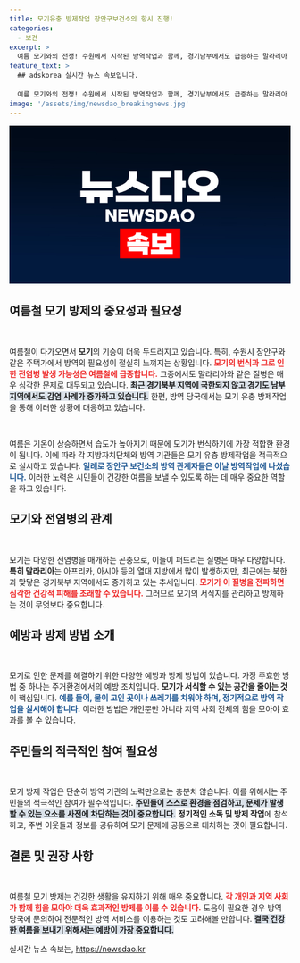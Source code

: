 ```yaml
---
title: 모기유충 방제작업 장안구보건소의 항시 진행!
categories:
  - 보건
excerpt: >
  여름 모기와의 전쟁! 수원에서 시작된 방역작업과 함께, 경기남부에서도 급증하는 말라리아 감염 사례를 주목해야 할 때입니다. 지금 바로 클릭해 자세한 내용을 확인하세요!
feature_text: >
  ## adskorea 실시간 뉴스 속보입니다.

  여름 모기와의 전쟁! 수원에서 시작된 방역작업과 함께, 경기남부에서도 급증하는 말라리아 감염 사례를 주목해야 할 때입니다. 지금 바로 클릭해 자세한 내용을 확인하세요!
image: '/assets/img/newsdao_breakingnews.jpg'
---
```


<p><img src="/assets/img/newsdao_breakingnews.jpg" alt="adskorea 속보" /></p>

<h2 data-ke-size="size26">여름철 모기 방제의 중요성과 필요성</h2>

<p data-ke-size="size16">&nbsp;</p>

<p>여름철이 다가오면서 <b>모기</b>의 기승이 더욱 두드러지고 있습니다. 특히, 수원시 장안구와 같은 주택가에서 방역의 필요성이 절실히 느껴지는 상황입니다. <b><span style="color: #ee2323;">모기의 번식과 그로 인한 전염병 발생 가능성은 여름철에 급증합니다.</span></b> 그중에서도 말라리아와 같은 질병은 매우 심각한 문제로 대두되고 있습니다. <b><span style="background-color: #21538527;">최근 경기북부 지역에 국한되지 않고 경기도 남부 지역에서도 감염 사례가 증가하고 있습니다.</span></b> 한편, 방역 당국에서는 모기 유충 방제작업을 통해 이러한 상황에 대응하고 있습니다.</p>

<p data-ke-size="size16">&nbsp;</p>

<p>여름은 기온이 상승하면서 습도가 높아지기 때문에 모기가 번식하기에 가장 적합한 환경이 됩니다. 이에 따라 각 지방자치단체와 방역 기관들은 모기 유충 방제작업을 적극적으로 실시하고 있습니다. <b><span style="color: #1a5490;">일례로 장안구 보건소의 방역 관계자들은 이날 방역작업에 나섰습니다.</span></b> 이러한 노력은 시민들이 건강한 여름을 보낼 수 있도록 하는 데 매우 중요한 역할을 하고 있습니다.</p>

<h2 data-ke-size="size26">모기와 전염병의 관계</h2>

<p data-ke-size="size16">&nbsp;</p>

<p>모기는 다양한 전염병을 매개하는 곤충으로, 이들이 퍼뜨리는 질병은 매우 다양합니다. <b>특히 말라리아</b>는 아프리카, 아시아 등의 열대 지방에서 많이 발생하지만, 최근에는 북한과 맞닿은 경기북부 지역에서도 증가하고 있는 추세입니다. <b><span style="color: #ee2323;">모기가 이 질병을 전파하면 심각한 건강적 피해를 초래할 수 있습니다.</span></b> 그러므로 모기의 서식지를 관리하고 방제하는 것이 무엇보다 중요합니다.</p>

<h2 data-ke-size="size26">예방과 방제 방법 소개</h2>

<p data-ke-size="size16">&nbsp;</p>

<p>모기로 인한 문제를 해결하기 위한 다양한 예방과 방제 방법이 있습니다. 가장 주효한 방법 중 하나는 주거환경에서의 예방 조치입니다. <b>모기가 서식할 수 있는 공간을 줄이는 것</b>이 핵심입니다. <b><span style="color: #1a5490;">예를 들어, 물이 고인 곳이나 쓰레기를 치워야 하며, 정기적으로 방역 작업을 실시해야 합니다.</span></b> 이러한 방법은 개인뿐만 아니라 지역 사회 전체의 힘을 모아야 효과를 볼 수 있습니다.</p>

<h2 data-ke-size="size26">주민들의 적극적인 참여 필요성</h2>

<p data-ke-size="size16">&nbsp;</p>

<p>모기 방제 작업은 단순히 방역 기관의 노력만으로는 충분치 않습니다. 이를 위해서는 주민들의 적극적인 참여가 필수적입니다. <b><span style="background-color: #21538527;">주민들이 스스로 환경을 점검하고, 문제가 발생할 수 있는 요소를 사전에 차단하는 것이 중요합니다.</span></b> <b>정기적인 소독 및 방제 작업</b>에 참석하고, 주변 이웃들과 정보를 공유하여 모기 문제에 공동으로 대처하는 것이 필요합니다.</p>

<h2 data-ke-size="size26">결론 및 권장 사항</h2>

<p data-ke-size="size16">&nbsp;</p>

<p>여름철 모기 방제는 건강한 생활을 유지하기 위해 매우 중요합니다. <b><span style="color: #ee2323;">각 개인과 지역 사회가 함께 힘을 모아야 더욱 효과적인 방제를 이룰 수 있습니다.</span></b> 도움이 필요한 경우 방역 당국에 문의하여 전문적인 방역 서비스를 이용하는 것도 고려해볼 만합니다. <b><span style="background-color: #21538527;">결국 건강한 여름을 보내기 위해서는 예방이 가장 중요합니다.</span></b></p>
실시간 뉴스 속보는, <a href="https://newsdao.kr" rel="dofollow">https://newsdao.kr</a>



